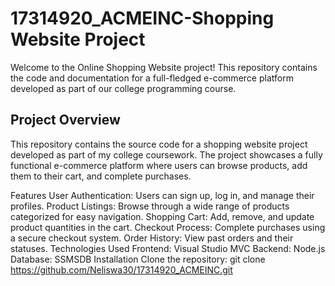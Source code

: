 # 17314920_ACMEINC-Shopping Website Project
Welcome to the Online Shopping Website project! This repository contains the code and documentation for a full-fledged e-commerce platform developed as part of our college programming course.

## Project Overview
This repository contains the source code for a shopping website project developed as part of my college coursework. The project showcases a fully functional e-commerce platform where users can browse products, add them to their cart, and complete purchases.

Features
User Authentication: Users can sign up, log in, and manage their profiles.
Product Listings: Browse through a wide range of products categorized for easy navigation.
Shopping Cart: Add, remove, and update product quantities in the cart.
Checkout Process: Complete purchases using a secure checkout system.
Order History: View past orders and their statuses.
Technologies Used
Frontend: Visual Studio MVC
Backend: Node.js
Database: SSMSDB
Installation
Clone the repository:
git clone https://github.com/Neliswa30/17314920_ACMEINC.git

